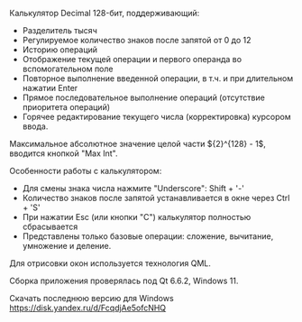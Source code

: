 Калькулятор Decimal 128-бит, поддерживающий:
 - Разделитель тысяч
 - Регулируемое количество знаков после запятой от 0 до 12
 - Историю операций
 - Отображение текущей операции и первого операнда во вспомогательном поле
 - Повторное выполнение введенной операции, в т.ч. и при длительном нажатии Enter
 - Прямое последовательное выполнение операций (отсутствие приоритета операций)
 - Горячее редактирование текущего числа (корректировка) курсором ввода.

Максимальное абсолютное значение целой части $\{2}^{128} - 1$, вводится кнопкой "Max Int".

Особенности работы с калькулятором:
 - Для смены знака числа нажмите "Underscore": Shift + '-'
 - Количество знаков после запятой устанавливается в окне через Ctrl + 'S'
 - При нажатии Esc (или кнопки "C") калькулятор полностью сбрасывается
 - Представлены только базовые операции: сложение, вычитание, умножение и деление. 

Для отрисовки окон используется технология QML.

Сборка приложения проверялась под Qt 6.6.2, Windows 11.

Скачать последнюю версию для Windows https://disk.yandex.ru/d/FcqdjAe5ofcNHQ
